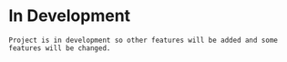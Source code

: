 # In Development

    Project is in development so other features will be added and some features will be changed.